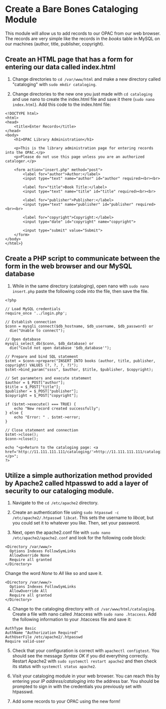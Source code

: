 # Create a Bare Bones Cataloging Module

This module will allow us to add records to our OPAC from 
our web browser. The records are very simple like the records
in the *books* table in MySQL on our machines (author, title, 
publisher, copyright).

## Create an HTML page that has a form for entering our data called index.html

1. Change directories to `cd /var/www/html` and make a new directory 
called "cataloging" with `sudo mkdir cataloging`.

2. Change directories to the new one you just made with `cd cataloging` and
use nano to create the index.html file and save it there
(`sudo nano index.html`). Add this code to the index.html file:

```{
<!DOCTYPE html>
<html>
<head>
    <title>Enter Records</title>
</head>
<body>
    <h1>OPAC Library Administration</h1>

    <p>This is the library administration page for entering records into the OPAC.</p>
    <p>Please do not use this page unless you are an authorized cataloger.</p>

    <form action="insert.php" method="post">
        <label for="author">Author:</label>
        <input type="text" name="author" id="author" required><br><br>

        <label for="title">Book Title:</label>
        <input type="text" name="title" id="title" required><br><br>

        <label for="publisher">Publisher:</label>
        <input type="text" name="publisher" id="publisher" required><br><br>

        <label for="copyright">Copyright:</label>
        <input type="date" id="copyright" name="copyright">

        <input type="submit" value="Submit">
    </form>
</body>
</html>}
```

## Create a PHP script to communicate between the form in the web browser and our MySQL database

1. While in the same directory (cataloging), open nano with `sudo nano insert.php`
paste the following code into the file, then save the file.

```
<?php

// Load MySQL credentials
require_once '../login.php';

// Establish connection
$conn = mysqli_connect($db_hostname, $db_username, $db_password) or
  die("Unable to connect");

// Open database
mysqli_select_db($conn, $db_database) or
  die("Could not open database '$db_database'");

// Prepare and bind SQL statement
$stmt = $conn->prepare("INSERT INTO books (author, title, publisher, copyright) VALUES (?, ?, ?, ?)");
$stmt->bind_param("ssss", $author, $title, $publisher, $copyright);

// Set parameters and execute statement
$author = $_POST["author"];
$title = $_POST["title"];
$publisher = $_POST["publisher"];
$copyright = $_POST["copyright"];

if ($stmt->execute() === TRUE) {
    echo "New record created successfully";
} else {
    echo "Error: " . $stmt->error;
}

// Close statement and connection
$stmt->close();
$conn->close();

echo "<p>Return to the cataloging page: <a href='http://11.111.111.111/cataloging/'>http://11.111.111.111/cataloging/</a></p>";
?>
```

## Utilize a simple authorization method provided by Apache2 called htpasswd to add a layer of security to our cataloging module.

1. Navigate to the `cd /etc/apache2` directory.

2. Create an authentication file using `sudo htpasswd -c /etc/apache2/.htpasswd libcat`.
This sets the username to *libcat*, but you could set it to whatever you like. Then,
set your password.

3. Next, open the apache2.conf file with `sudo nano /etc/apache2/apache2.conf`
and look for the following code block:

```
<Directory /var/www/>
  Options Indexes FollowSymLinks
  AllowOverride None
  Require all granted
</Directory>
```

Change the word *None* to *All* like so and save it.

```
<Directory /var/www/>
  Options Indexes FollowSymLinks
  AllowOverride All
  Require all granted
</Directory>
```

4. Change to the cataloging directory with `cd /var/www/html/cataloging`. Create a
file with nano called .htaccess with `sudo nano .htaccess`. Add the following information
to your .htaccess file and save it:

```
AuthType Basic
AuthName "Authorization Required"
AuthUserFile /etc/apache2/.htpasswd
Require valid-user
```

5. Check that your configuration is correct with `apachectl configtest`. You should
see the message *Syntax OK* if you did everything correctly. Restart Apache2 with 
`sudo systemctl restart apache2` and then check its status with `systemctl status apache2`.

6. Visit your cataloging module in your web browser. You can reach this by entering your 
*IP address/cataloging* into the address bar. You should be prompted to sign in with the
credentials you previously set with htpasswd.

7. Add some records to your OPAC using the new form!
